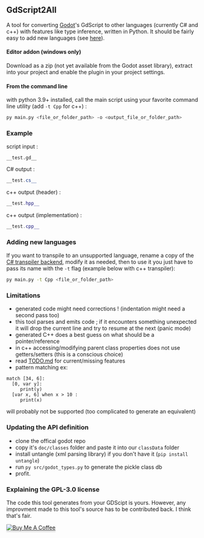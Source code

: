 ## GdScript2All
A tool for converting [Godot](https://github.com/godotengine/godot)'s GdScript to other languages (currently C# and c++) with features like type inference, written in Python.
It should be fairly easy to add new languages (see [here](#Adding-new-languages)).

#### Editor addon (windows only)
Download as a zip (not yet available from the Godot asset library), extract into your project and enable the plugin in your project settings.

#### From the command line
with python 3.9+ installed, call the main script using your favorite command line utility (add ```-t Cpp``` for c++) :
```bash
py main.py <file_or_folder_path> -o <output_file_or_folder_path>
```

### Example
script input :
```GDScript
__test.gd__
```
C# output :
```cs
__test.cs__
```
c++ output (header) :
```c++
__test.hpp__
```
c++ output (implementation) :
```c++
__test.cpp__
```

### Adding new languages
If you want to transpile to an unsupported language, rename a copy of the [C# transpiler backend](src/CsharpTranspiler.py),
modify it as needed, then to use it you just have to pass its name with the ```-t``` flag (example below with c++ transpiler):
```bash
py main.py -t Cpp <file_or_folder_path>
```

### Limitations
- generated code might need corrections ! (indentation might need a second pass too)
- this tool parses and emits code ; if it encounters something unexpected it will drop the current line and try to resume at the next (panic mode)
- generated C++ does a best guess on what should be a pointer/reference
- in c++ accessing/modifying parent class properties does not use getters/setters (this is a conscious choice)
- read [TODO.md](TODO.md) for current/missing features
- pattern matching ex:  
```GDScript
match [34, 6]:
  [0, var y]:
     print(y)
  [var x, 6] when x > 10 :
     print(x)
```
will probably not be supported (too complicated to generate an equivalent)

### Updating the API definition
* clone the offical godot repo
* copy it's ```doc/classes``` folder and paste it into our ```classData``` folder
* install untangle (xml parsing library) if you don't have it (```pip install untangle```)
* run ```py src/godot_types.py``` to generate the pickle class db
* profit.

### Explaining the GPL-3.0 license
The code this tool generates from your GDScipt is yours.
However, any improvment made to this tool's source has to be contributed back.
I think that's fair.
  
<a href="https://www.buymeacoffee.com/Lcbx" target="_blank"><img src="https://www.buymeacoffee.com/assets/img/custom_images/orange_img.png" alt="Buy Me A Coffee" style="box-shadow: 0px 3px 2px 0px rgba(190, 190, 190, 0.5) !important;-webkit-box-shadow: 0px 3px 2px 0px rgba(190, 190, 190, 0.5) !important;" ></a>

